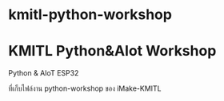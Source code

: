 # kmitl-python-workshop
# KMITL Python&AIot Workshop 
Python & AIoT ESP32

ที่เก็บไฟล์งาน python-workshop ของ iMake-KMITL